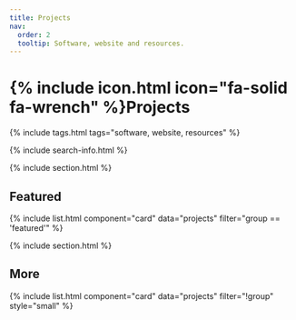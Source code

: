```yaml
---
title: Projects
nav:
  order: 2
  tooltip: Software, website and resources.
---
```


# {% include icon.html icon="fa-solid fa-wrench" %}Projects


{% include tags.html tags="software, website, resources" %}

{% include search-info.html %}

{% include section.html %}

## Featured

{% include list.html component="card" data="projects" filter="group == 'featured'" %}

{% include section.html %}

## More

{% include list.html component="card" data="projects" filter="!group" style="small" %}
